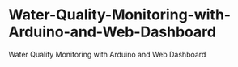 # Water-Quality-Monitoring-with-Arduino-and-Web-Dashboard
Water Quality Monitoring with Arduino and Web Dashboard
